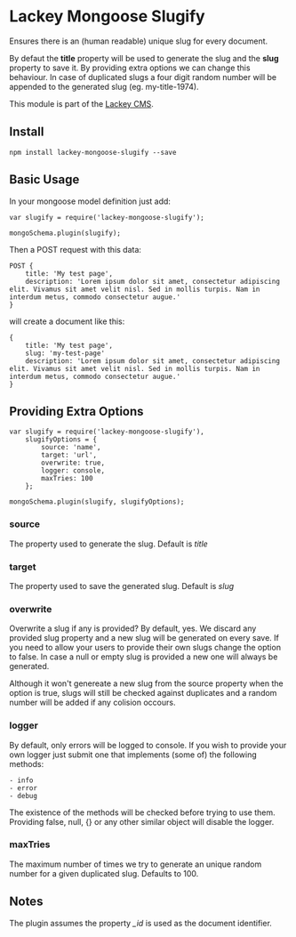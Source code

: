 # Lackey Mongoose Slugify

Ensures there is an (human readable) unique slug for every document.

By defaut the **title** property will be used to generate the slug and the **slug** property to save it. By providing extra options we can change this behaviour. In case of duplicated slugs a four digit random number will be appended to the generated slug (eg. my-title-1974).

This module is part of the [Lackey CMS](http://lackey.io).

## Install

	npm install lackey-mongoose-slugify --save

## Basic Usage

In your mongoose model definition just add:

	var slugify = require('lackey-mongoose-slugify');

	mongoSchema.plugin(slugify);

Then a POST request with this data:
	
	POST {
		title: 'My test page',
		description: 'Lorem ipsum dolor sit amet, consectetur adipiscing elit. Vivamus sit amet velit nisl. Sed in mollis turpis. Nam in interdum metus, commodo consectetur augue.'
	}

will create a document like this:

	{
		title: 'My test page',
		slug: 'my-test-page'
		description: 'Lorem ipsum dolor sit amet, consectetur adipiscing elit. Vivamus sit amet velit nisl. Sed in mollis turpis. Nam in interdum metus, commodo consectetur augue.'
	}

## Providing Extra Options

	var slugify = require('lackey-mongoose-slugify'),
		slugifyOptions = {
			source: 'name',
			target: 'url',
			overwrite: true,
			logger: console,
			maxTries: 100
		};

	mongoSchema.plugin(slugify, slugifyOptions);

### source
The property used to generate the slug. Default is *title*

### target
The property used to save the generated slug. Default is *slug*

### overwrite
Overwrite a slug if any is provided? By default, yes. We discard any provided slug property and a new slug will be generated on every save. If you need to allow your users to provide their own slugs change the option to false. In case a null or empty slug is provided a new one will always be generated.

Although it won't genereate a new slug from the source property when the option is true, slugs will still be checked against duplicates and a random number will be added if any colision occours.

### logger
By default, only errors will be logged to console. If you wish to provide your own logger just submit one that implements (some of) the following methods:

	- info
	- error
	- debug

The existence of the methods will be checked before trying to use them. Providing false, null, {} or any other similar object will disable the logger.

### maxTries
The maximum number of times we try to generate an unique random number for a given duplicated slug. Defaults to 100.

## Notes
The plugin assumes the property *_id* is used as the document identifier. 
